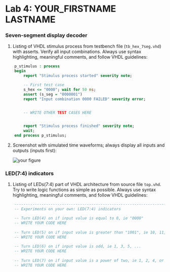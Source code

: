 # Lab 4: YOUR_FIRSTNAME LASTNAME

### Seven-segment display decoder

1. Listing of VHDL stimulus process from testbench file (`tb_hex_7seg.vhd`) with asserts. Verify all input combinations. Always use syntax highlighting, meaningful comments, and follow VHDL guidelines:

```vhdl
    p_stimulus : process
    begin
        report "Stimulus process started" severity note;

        -- First test case
        s_hex <= "0000"; wait for 50 ns;
        assert (s_seg = "0000001")
        report "Input combination 0000 FAILED" severity error;


        -- WRITE OTHER TEST CASES HERE


        report "Stimulus process finished" severity note;
        wait;
    end process p_stimulus;
```

2. Screenshot with simulated time waveforms; always display all inputs and outputs (inputs first):

   ![your figure]()

### LED(7:4) indicators

1. Listing of LEDs(7:4) part of VHDL architecture from source file `top.vhd`. Try to write logic functions as simple as possible. Always use syntax highlighting, meaningful comments, and follow VHDL guidelines:

```vhdl
    --------------------------------------------------------------------
    -- Experiments on your own: LED(7:4) indicators

    -- Turn LED(4) on if input value is equal to 0, ie "0000"
    -- WRITE YOUR CODE HERE
    
    -- Turn LED(5) on if input value is greater than "1001", ie 10, 11, 12, ...
    -- WRITE YOUR CODE HERE
    
    -- Turn LED(6) on if input value is odd, ie 1, 3, 5, ...
    -- WRITE YOUR CODE HERE
    
    -- Turn LED(7) on if input value is a power of two, ie 1, 2, 4, or 8
    -- WRITE YOUR CODE HERE
```
